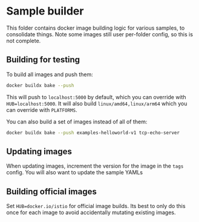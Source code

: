 # Sample builder

This folder contains docker image building logic for various samples, to consolidate things.
Note some images still user per-folder config, so this is not complete.

## Building for testing

To build all images and push them:

```bash
docker buildx bake --push
```

This will push to `localhost:5000` by default, which you can override with `HUB=localhost:5000`.
It will also build `linux/amd64,linux/arm64` which you can override with `PLATFORMS`.

You can also build a set of images instead of all of them:

```bash
docker buildx bake --push examples-helloworld-v1 tcp-echo-server
```

## Updating images

When updating images, increment the version for the image in the `tags` config.
You will also want to update the sample YAMLs

## Building official images

Set `HUB=docker.io/istio` for official image builds.
Its best to only do this once for each image to avoid accidentally mutating existing images.
